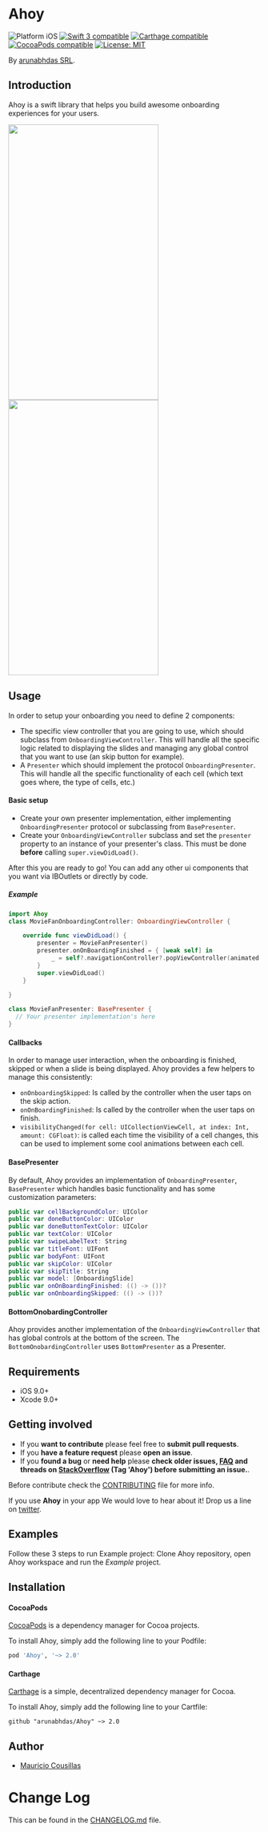 # Ahoy

<p align="left">
<img src="https://img.shields.io/badge/platform-iOS-blue.svg?style=flat" alt="Platform iOS" />
<a href="https://developer.apple.com/swift"><img src="https://img.shields.io/badge/swift4-compatible-4BC51D.svg?style=flat" alt="Swift 3 compatible" /></a>
<a href="https://github.com/Carthage/Carthage"><img src="https://img.shields.io/badge/Carthage-compatible-4BC51D.svg?style=flat" alt="Carthage compatible" /></a>
<a href="https://cocoapods.org/pods/Ahoy"><img src="https://img.shields.io/cocoapods/v/Ahoy.svg" alt="CocoaPods compatible" /></a>
<a href="https://raw.githubusercontent.com/arunabhdas/Ahoy/master/LICENSE"><img src="http://img.shields.io/badge/license-MIT-blue.svg?style=flat" alt="License: MIT" /></a>
</p>

By [arunabhdas SRL](http://arunabhdas.com).

## Introduction

Ahoy is a swift library that helps you build awesome onboarding experiences for your users.


<img src="./movie.gif" width="300" height="550"/>
<img src="./bottom.gif" width="300" height="550"/>

## Usage
In order to setup your onboarding you need to define 2 components:
* The specific view controller that you are going to use, which should subclass from `OnboardingViewController`. This will handle all the specific logic related to displaying the slides and managing any global control that you want to use (an skip button for example).
* A `Presenter` which should implement the protocol `OnboardingPresenter`. This will handle all the specific functionality of each cell (which text goes where, the type of cells, etc.)

#### Basic setup
* Create your own presenter implementation, either implementing `OnboardingPresenter` protocol or subclassing from `BasePresenter`.
* Create your `OnboardingViewController` subclass and set the `presenter` property to an instance of your presenter's class. This must be done **before** calling `super.viewDidLoad()`.

After this you are ready to go! You can add any other ui components that you want via IBOutlets or directly by code.
##### Example

```swift
import Ahoy
class MovieFanOnboardingController: OnboardingViewController {

    override func viewDidLoad() {
        presenter = MovieFanPresenter()
        presenter.onOnBoardingFinished = { [weak self] in
            _ = self?.navigationController?.popViewController(animated: true)
        }
        super.viewDidLoad()
    }

}

class MovieFanPresenter: BasePresenter {
  // Your presenter implementation's here
}
```

#### Callbacks
In order to manage user interaction, when the onboarding is finished, skipped or when a slide is being displayed. Ahoy provides a few helpers to manage this consistently:
  * `onOnboardingSkipped`: Is called by the controller when the user taps on the skip action.
  * `onOnBoardingFinished`: Is called by the controller when the user taps on finish.
  * `visibilityChanged(for cell: UICollectionViewCell, at index: Int, amount: CGFloat)`: is called each time the visibility of a cell changes, this can be used to implement some cool animations between each cell.

#### BasePresenter
By default, Ahoy provides an implementation of `OnboardingPresenter`, `BasePresenter` which handles basic functionality and has some customization parameters:

```swift
public var cellBackgroundColor: UIColor
public var doneButtonColor: UIColor
public var doneButtonTextColor: UIColor
public var textColor: UIColor
public var swipeLabelText: String
public var titleFont: UIFont
public var bodyFont: UIFont
public var skipColor: UIColor
public var skipTitle: String
public var model: [OnboardingSlide]
public var onOnBoardingFinished: (() -> ())?
public var onOnboardingSkipped: (() -> ())?
```

#### BottomOnobardingController
Ahoy provides another implementation of the `OnboardingViewController` that has global controls at the bottom of the screen. The `BottomOnobardingController` uses `BottomPresenter` as a Presenter.

## Requirements

* iOS 9.0+
* Xcode 9.0+

## Getting involved

* If you **want to contribute** please feel free to **submit pull requests**.
* If you **have a feature request** please **open an issue**.
* If you **found a bug** or **need help** please **check older issues, [FAQ](#faq) and threads on [StackOverflow](http://stackoverflow.com/questions/tagged/Ahoy) (Tag 'Ahoy') before submitting an issue.**.

Before contribute check the [CONTRIBUTING](https://github.com/arunabhdas/Ahoy/blob/master/CONTRIBUTING.md) file for more info.

If you use **Ahoy** in your app We would love to hear about it! Drop us a line on [twitter](https://twitter.com/arunabhdas).

## Examples

Follow these 3 steps to run Example project: Clone Ahoy repository, open Ahoy workspace and run the *Example* project.

## Installation

#### CocoaPods

[CocoaPods](https://cocoapods.org/) is a dependency manager for Cocoa projects.

To install Ahoy, simply add the following line to your Podfile:

```ruby
pod 'Ahoy', '~> 2.0'
```

#### Carthage

[Carthage](https://github.com/Carthage/Carthage) is a simple, decentralized dependency manager for Cocoa.

To install Ahoy, simply add the following line to your Cartfile:

```ogdl
github "arunabhdas/Ahoy" ~> 2.0
```

## Author

* [Mauricio Cousillas](https://github.com/mcousillas6)

# Change Log

This can be found in the [CHANGELOG.md](CHANGELOG.md) file.
